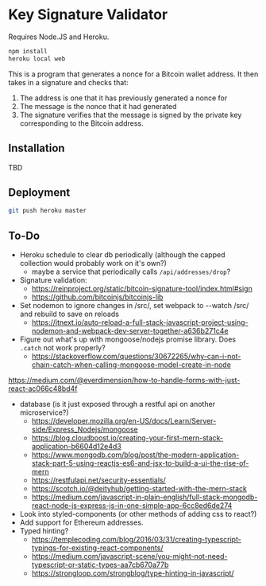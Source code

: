 # Key Signature Validator

Requires Node.JS and Heroku.

``` bash
npm install
heroku local web
```

This is a program that generates a nonce for a Bitcoin wallet address. It then takes in a signature and checks that:

1. The address is one that it has previously generated a nonce for
2. The message is the nonce that it had generated
3. The signature verifies that the message is signed by the private key corresponding to the Bitcoin address.

## Installation

TBD

## Deployment

``` bash
git push heroku master
```

## To-Do

* Heroku schedule to clear db periodically (although the capped collection would probably work on it's own?)
  * maybe a service that periodically calls `/api/addresses/drop`?
* Signature validation:
  * https://reinproject.org/static/bitcoin-signature-tool/index.html#sign
  * https://github.com/bitcoinjs/bitcoinjs-lib
* Set nodemon to ignore changes in /src/, set webpack to --watch /src/ and rebuild to save on reloads
  * https://itnext.io/auto-reload-a-full-stack-javascript-project-using-nodemon-and-webpack-dev-server-together-a636b271c4e
* Figure out what's up with mongoose/nodejs promise library. Does `.catch` not work properly?
  * https://stackoverflow.com/questions/30672265/why-can-i-not-chain-catch-when-calling-mongoose-model-create-in-node


https://medium.com/@everdimension/how-to-handle-forms-with-just-react-ac066c48bd4f


* database (is it just exposed through a restful api on another microservice?)
  * https://developer.mozilla.org/en-US/docs/Learn/Server-side/Express_Nodejs/mongoose
  * https://blog.cloudboost.io/creating-your-first-mern-stack-application-b6604d12e4d3
  * https://www.mongodb.com/blog/post/the-modern-application-stack-part-5-using-reactjs-es6-and-jsx-to-build-a-ui-the-rise-of-mern
  * https://restfulapi.net/security-essentials/
  * https://scotch.io/@deityhub/getting-started-with-the-mern-stack
  * https://medium.com/javascript-in-plain-english/full-stack-mongodb-react-node-js-express-js-in-one-simple-app-6cc8ed6de274
* Look into styled-components (or other methods of adding css to react?)
* Add support for Ethereum addresses.
* Typed hinting?
  * https://templecoding.com/blog/2016/03/31/creating-typescript-typings-for-existing-react-components/
  * https://medium.com/javascript-scene/you-might-not-need-typescript-or-static-types-aa7cb670a77b
  * https://strongloop.com/strongblog/type-hinting-in-javascript/
